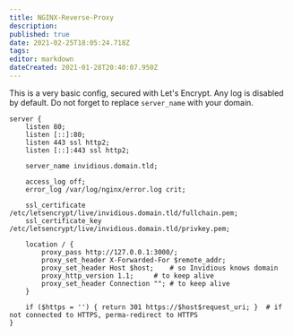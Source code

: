 ```yaml
---
title: NGINX-Reverse-Proxy
description: 
published: true
date: 2021-02-25T18:05:24.718Z
tags: 
editor: markdown
dateCreated: 2021-01-28T20:40:07.950Z
---
```


This is a very basic config, secured with Let's Encrypt. Any log is disabled by default. Do not forget to replace `server_name` with your domain.   

```
server {
	listen 80;
	listen [::]:80;
	listen 443 ssl http2;
	listen [::]:443 ssl http2;

	server_name invidious.domain.tld;

	access_log off;
	error_log /var/log/nginx/error.log crit;

	ssl_certificate /etc/letsencrypt/live/invidious.domain.tld/fullchain.pem;
	ssl_certificate_key /etc/letsencrypt/live/invidious.domain.tld/privkey.pem;

	location / {
		proxy_pass http://127.0.0.1:3000/;
		proxy_set_header X-Forwarded-For $remote_addr;
		proxy_set_header Host $host;	# so Invidious knows domain
		proxy_http_version 1.1;		# to keep alive
		proxy_set_header Connection "";	# to keep alive
	}

	if ($https = '') { return 301 https://$host$request_uri; }	# if not connected to HTTPS, perma-redirect to HTTPS
}
```
